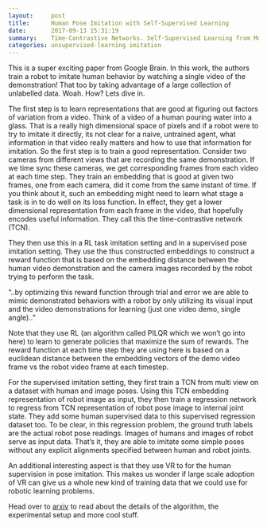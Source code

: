 ```yaml
---
layout:     post
title:      Human Pose Imitation with Self-Supervised Learning
date:       2017-09-13 15:31:19
summary:    Time-Contrastive Networks. Self-Supervised Learning from Multi-View Observation
categories: unsupervised-learning imitation
---
```


This is a super exciting paper from Google Brain. In this work, the authors train a robot to imitate human behavior by watching a single video of the demonstration! That too by taking advantage of a large collection of unlabelled data. Woah. How? Lets dive in.

The first step is to learn representations that are good at figuring out factors of variation from a video. Think of a video of a human pouring water into a glass. That is a really high dimensional space of pixels and if a robot were to try to imitate it directly, its not clear for a naive, untrained agent, what information in that video really matters and how to use that information for imitation. So the first step is to train a good representation. Consider two cameras from different views that are recording the same demonstration. If we time sync these cameras, we get corresponding frames from each video at each time step. They train an embedding that is good at given two frames, one from each camera, did it come from the same instant of time. If you think about it, such an embedding might need to learn what stage a task is in to do well on its loss function. In effect, they get a lower dimensional representation from each frame in the video, that hopefully encodes useful information. They call this the time-contrastive network (TCN).

They then use this in a RL task imitation setting and in a supervised pose imitation setting. They use the thus constructed embeddings to construct a reward function that is based on the embedding distance between the human video demonstration and the camera images recorded by the robot trying to perform the task.

“..by optimizing this reward function through trial and error we are able to mimic demonstrated behaviors with a robot by only utilizing its visual input and the video demonstrations for learning (just one video demo, single angle)..”

Note that they use RL (an algorithm called PILQR which we won’t go into here) to learn to generate policies that maximize the sum of rewards. The reward function at each time step they are using here is based on a euclidean distance between the embedding vectors of the demo video frame vs the robot video frame at each timestep.

For the supervised imitation setting, they first train a TCN from multi view on a dataset with human and image poses. Using this TCN embedding representation of robot image as input, they then train a regression network to regress from TCN representation of robot pose image to internal joint state. They add some human supervised data to this supervised regression dataset too. To be clear, in this regression problem, the ground truth labels are the actual robot pose readings. Images of humans and images of robot serve as input data. That’s it, they are able to imitate some simple poses without any explicit alignments specified between human and robot joints.

An additional interesting aspect is that they use VR to for the human supervision in pose imitation. This makes us wonder if large scale adoption of VR can give us a whole new kind of training data that we could use for robotic learning problems.

Head over to [arxiv](https://sermanet.github.io/tcn/) to read about the details of the algorithm, the experimental setup and more cool stuff.
